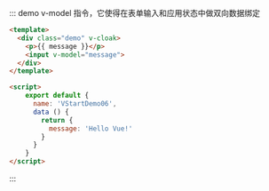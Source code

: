 ::: demo v-model 指令，它使得在表单输入和应用状态中做双向数据绑定

``` html
<template>
  <div class="demo" v-cloak>
    <p>{{ message }}</p>
    <input v-model="message">
  </div>
</template>

<script>
    export default {
      name: 'VStartDemo06',
      data () {
        return {
          message: 'Hello Vue!'
        }
      }
    }
</script>
```
:::